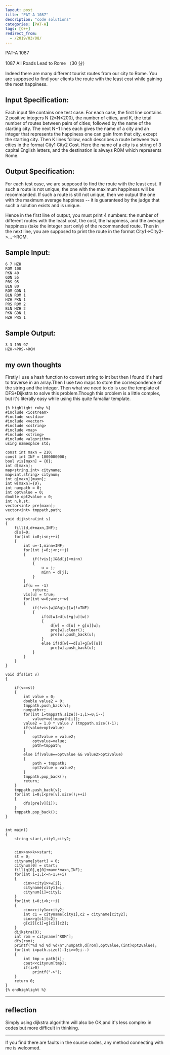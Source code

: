 ```yaml
---
layout: post
title: "PAT-A 1087"
description: "code solutions"
categories: [PAT-A]
tags: [C++]
redirect_from:
  - /2019/03/08/
---
```

PAT-A 1087

1087 All Roads Lead to Rome （30 分）  

Indeed there are many different tourist routes from our city to Rome. You are supposed to find your clients the route with the least cost while gaining the most happiness.

## Input Specification:

Each input file contains one test case. For each case, the first line contains 2 positive integers N (2≤N≤200), the number of cities, and K, the total number of routes between pairs of cities; followed by the name of the starting city. The next N−1 lines each gives the name of a city and an integer that represents the happiness one can gain from that city, except the starting city. Then K lines follow, each describes a route between two cities in the format City1 City2 Cost. Here the name of a city is a string of 3 capital English letters, and the destination is always ROM which represents Rome.
    
## Output Specification:

For each test case, we are supposed to find the route with the least cost. If such a route is not unique, the one with the maximum happiness will be recommanded. If such a route is still not unique, then we output the one with the maximum average happiness -- it is guaranteed by the judge that such a solution exists and is unique.

Hence in the first line of output, you must print 4 numbers: the number of different routes with the least cost, the cost, the happiness, and the average happiness (take the integer part only) of the recommanded route. Then in the next line, you are supposed to print the route in the format City1->City2->...->ROM.

## Sample Input:

	6 7 HZH
	ROM 100
	PKN 40
	GDN 55
	PRS 95
	BLN 80
	ROM GDN 1
	BLN ROM 1
	HZH PKN 1
	PRS ROM 2
	BLN HZH 2
	PKN GDN 1
	HZH PRS 1
    
## Sample Output:
    
	3 3 195 97
	HZH->PRS->ROM
    
## my own thoughts
 
Firstly I use a hash function to convert string to int but then I found it's hard to traverse in an array.Then I use two maps to store the correspondence of the string and the integer. Then what we need to do is use the template of DFS+Dijkstra to solve this problem.Though this problem is a little complex, but it's literally easy while using this quite famaliar template.  
  
    {% highlight ruby %}
	#include <iostream>
	#include <cstdio>
	#include <vector>
	#include <cstring>
	#include <map>
	#include <string>
	#include <algorithm>
	using namespace std;

	const int maxn = 210;
	const int INF = 1000000000;
	bool vis[maxn] = {0};
	int d[maxn];
	map<string,int> cityname;
	map<int,string> citynum;
	int g[maxn][maxn];
	int w[maxn]={0};
	int numpath = 0;
	int optvalue = 0;
	double opt2value = 0;
	int n,k,st;
	vector<int> pre[maxn];
	vector<int> tmppath,path;

	void dijkstra(int s)
	{
		fill(d,d+maxn,INF);
		d[s]=0;
		for(int i=0;i<n;++i)
		{
			int u=-1,minn=INF;
			for(int j=0;j<n;++j)
			{
				if(!vis[j]&&d[j]<minn)
				{
					u = j;
					minn = d[j];
				}
			}
			if(u == -1)
				return;
			vis[u] = true;
			for(int w=0;w<n;++w)
			{
				if(!vis[w]&&g[u][w]!=INF)
				{
					if(d[w]>d[u]+g[u][w])
					{
						d[w] = d[u] + g[u][w];
						pre[w].clear();
						pre[w].push_back(u);
					}
					else if(d[w]==d[u]+g[w][u])
						pre[w].push_back(u);
				}
			}
		}
	}

	void dfs(int v)
	{

		if(v==st)
		{
			int value = 0;
			double value2 = 0;
			tmppath.push_back(v);
			numpath++;
			for(int i=tmppath.size()-1;i>=0;i--)
				value+=w[tmppath[i]];
			value2 = 1.0 * value / (tmppath.size()-1);
			if(value>optvalue)
			{
				opt2value = value2;
				optvalue=value;
				path=tmppath;
			}
			else if(value==optvalue && value2>opt2value)
			{
				path = tmppath;
				opt2value = value2;
			}
			tmppath.pop_back();
			return;
		}
		tmppath.push_back(v);
		for(int i=0;i<pre[v].size();++i)
		{
			dfs(pre[v][i]);
		}
		tmppath.pop_back();
	}


	int main()
	{
		string start,city1,city2;


		cin>>n>>k>>start;
		st = 0;
		cityname[start] = 0;
		citynum[0] = start;
		fill(g[0],g[0]+maxn*maxn,INF);
		for(int i=1;i<=n-1;++i)
		{
			cin>>city1>>w[i];
			cityname[city1]=i;
			citynum[i]=city1;
		}
		for(int i=0;i<k;++i)
		{
			cin>>city1>>city2;
			int c1 = cityname[city1],c2 = cityname[city2];
			cin>>g[c1][c2];
			g[c2][c1]=g[c1][c2];
		}
		dijkstra(0);
		int rom = cityname["ROM"];
		dfs(rom);
		printf("%d %d %d %d\n",numpath,d[rom],optvalue,(int)opt2value);
		for(int i=path.size()-1;i>=0;i--)
		{
			int tmp = path[i];
			cout<<citynum[tmp];
			if(i>0)
				printf("->");
		}
		return 0;
	}
	{% endhighlight %}
---	
## reflection

Simply using dijkstra algorithm will also be OK,and it's less complex in codes but more difficult in thinking.

---
  If you find there are faults in the source codes, any method connecting with me is welcomed.
